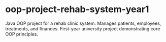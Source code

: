 # oop-project-rehab-system-year1
Java OOP project for a rehab clinic system. Manages patients, employees, treatments, and finances. First-year university project demonstrating core OOP principles.
